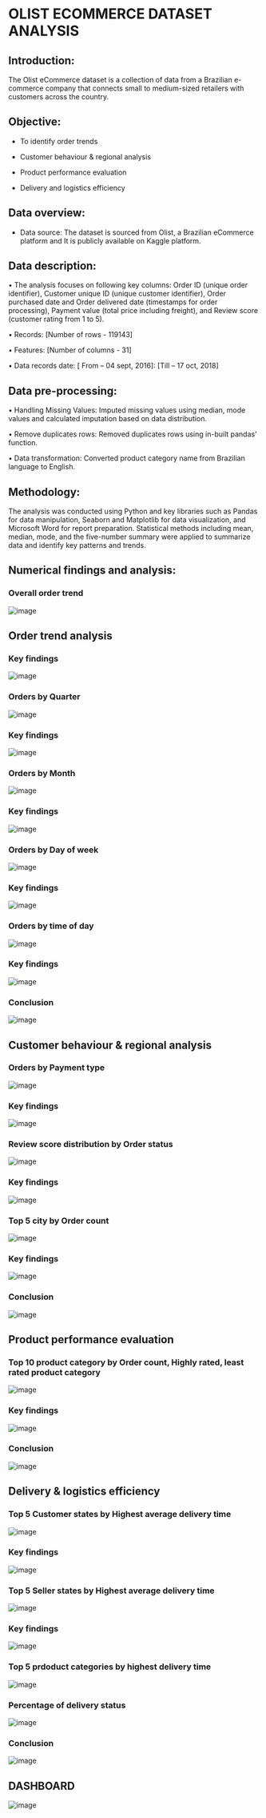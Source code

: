 # OLIST ECOMMERCE DATASET ANALYSIS
## Introduction:
The Olist eCommerce dataset is a collection of data from a Brazilian e-commerce company that connects small to medium-sized retailers with customers across the country.
## Objective: 
*	To identify order trends

*	Customer behaviour & regional analysis

*	Product performance evaluation

*	Delivery and logistics efficiency

## Data overview:
*	Data source: 
The dataset is sourced from Olist, a Brazilian eCommerce platform and It is publicly available on Kaggle platform.

## Data description: 
•	The analysis focuses on following key columns: Order ID (unique order identifier), Customer unique ID (unique customer identifier), Order purchased date and Order delivered date (timestamps for order processing), Payment value (total price including freight), and Review score (customer rating from 1 to 5).

•	Records: [Number of rows - 119143]

•	Features: [Number of columns - 31]

•	Data records date: [ From – 04 sept, 2016]: [Till – 17 oct, 2018]

## Data pre-processing: 
•	Handling Missing Values:
Imputed missing values using median, mode values and calculated imputation based on data distribution.

•	Remove duplicates rows: 
Removed duplicates rows using in-built pandas’ function.

•	Data transformation: 
Converted product category name from Brazilian language to English.

## Methodology:
The analysis was conducted using Python and key libraries such as Pandas for data manipulation, Seaborn and Matplotlib for data visualization, and Microsoft Word for report preparation. Statistical methods including mean, median, mode, and the five-number summary were applied to summarize data and identify key patterns and trends. 

## Numerical findings and analysis:

### Overall order trend
![image](https://github.com/user-attachments/assets/ecd21f77-1ee5-4086-8dd2-fead73e1ad89)

## Order trend analysis
### Key findings
![image](https://github.com/user-attachments/assets/57660185-295b-433c-a7d4-7b167787b1e7)

### Orders by Quarter 
![image](https://github.com/user-attachments/assets/311f7af9-cb9f-4cfa-8b98-e110cac7f2a9)

### Key findings
![image](https://github.com/user-attachments/assets/b8986cc5-3107-4ebb-bb91-45f85981eda5)

### Orders by Month
![image](https://github.com/user-attachments/assets/a6c0bf35-60c2-494f-8a49-fde52a2d12a8)

### Key findings
![image](https://github.com/user-attachments/assets/0811591d-8747-4baf-a12d-0befab94f12f)

### Orders by Day of week
![image](https://github.com/user-attachments/assets/1d6be8e2-bdda-4849-ac30-d0e6e0714757)

### Key findings
![image](https://github.com/user-attachments/assets/b57a5027-3dfe-4584-9a8f-ba12adc9a203)

### Orders by time of day
![image](https://github.com/user-attachments/assets/48990240-1c8f-4592-bcab-481d6895ea2f)

### Key findings
![image](https://github.com/user-attachments/assets/5825cf7a-d402-4da9-a6cf-44ce23287ada)

### Conclusion
![image](https://github.com/user-attachments/assets/eb70e437-ede3-41c3-a1f8-8e19d336a425)


## Customer behaviour & regional analysis
### Orders by Payment type
![image](https://github.com/user-attachments/assets/78e3e295-18aa-491d-8320-85f12b25d6d6)

### Key findings
![image](https://github.com/user-attachments/assets/0b2f7563-f44d-4414-9b37-fcccb604df04)

### Review score distribution by Order status
![image](https://github.com/user-attachments/assets/3da6d553-9c03-481c-b700-e6d752b20138)

### Key findings
![image](https://github.com/user-attachments/assets/1412fcb9-ea73-47a2-a527-11356e8e334e)

### Top 5 city by Order count
![image](https://github.com/user-attachments/assets/64c3e588-6ad5-4a28-8ebc-0fecbf10553f)

### Key findings
![image](https://github.com/user-attachments/assets/622ded61-7778-484b-887b-0c915a8f5588)

### Conclusion
![image](https://github.com/user-attachments/assets/e4c54987-b9a9-467d-b921-991296d02ef1)


## Product performance evaluation
### Top 10 product category by Order count, Highly rated, least rated product category
![image](https://github.com/user-attachments/assets/0798e6ef-2241-4090-8255-c47a2d7fa3b0)

### Key findings
![image](https://github.com/user-attachments/assets/0c2c55da-2f72-4c35-a3f6-5b4ca3072b42)

### Conclusion
![image](https://github.com/user-attachments/assets/0567c38e-548a-4d41-8609-8b6093e57ac2)

## Delivery & logistics efficiency
### Top 5 Customer states by Highest average delivery time
![image](https://github.com/user-attachments/assets/15abd7bf-64dd-4469-afc7-3b28326a7518)

### Key findings
![image](https://github.com/user-attachments/assets/dfd649df-fd65-4aa9-bd36-abcefc3f6cfe)

### Top 5 Seller states by Highest average delivery time
![image](https://github.com/user-attachments/assets/58c66586-4493-4864-a700-a974ab14caba)

### Key findings
![image](https://github.com/user-attachments/assets/391bf44b-3a70-40e7-a1ea-82bbde2c97bd)

### Top 5 prdoduct categories by highest delivery time
![image](https://github.com/user-attachments/assets/a323062c-c747-440f-b880-8019028b0e78)

### Percentage of delivery status
![image](https://github.com/user-attachments/assets/6ec804e8-6625-4211-8ba0-661513622847)

### Conclusion
![image](https://github.com/user-attachments/assets/dd661db6-2a07-4635-9f4f-e89332491c5c)

## DASHBOARD
![image](https://github.com/user-attachments/assets/1fe7021d-7d66-42b7-95bf-d53a744d23a5)
